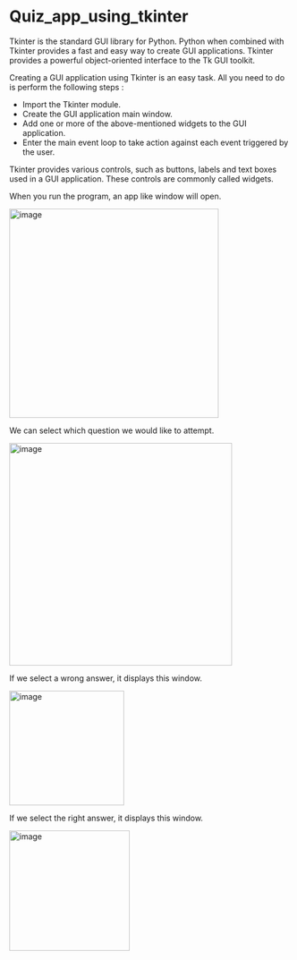 # Quiz_app_using_tkinter
Tkinter is the standard GUI library for Python. Python when combined with Tkinter provides a fast and easy way to create GUI applications. Tkinter provides a powerful object-oriented interface to the Tk GUI toolkit.

Creating a GUI application using Tkinter is an easy task. All you need to do is perform the following steps :
+ Import the Tkinter module.
+ Create the GUI application main window.
+ Add one or more of the above-mentioned widgets to the GUI application.
+ Enter the main event loop to take action against each event triggered by the user.

Tkinter provides various controls, such as buttons, labels and text boxes used in a GUI application. These controls are commonly called widgets.

When you run the program, an app like window will open.

<img width="374" alt="image" src="https://github.com/Veda1809/Quiz_app_using_tkinter/assets/142098395/94780b1b-720e-4df3-84d2-93756eebfb17">

We can select which question we would like to attempt. 

<img width="398" alt="image" src="https://github.com/Veda1809/Quiz_app_using_tkinter/assets/142098395/90894a86-6e66-47e7-942f-c5526ba0c3fe">

If we select a wrong answer, it displays this window.

<img width="205" alt="image" src="https://github.com/Veda1809/Quiz_app_using_tkinter/assets/142098395/5d085306-2b17-4eae-b803-302eaf505261">

If we select the right answer, it displays this window.

<img width="215" alt="image" src="https://github.com/Veda1809/Quiz_app_using_tkinter/assets/142098395/5e576981-5967-44ed-8999-444086ab0bf5">

